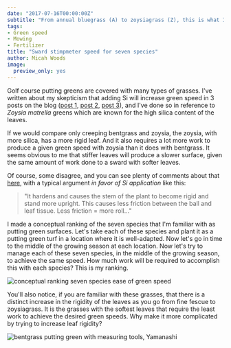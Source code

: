 ```yaml
---
date: "2017-07-16T00:00:00Z"
subtitle: "From annual bluegrass (A) to zoysiagrass (Z), this is what I expect"
tags:
- Green speed
- Mowing
- Fertilizer
title: "Sward stimpmeter speed for seven species"
author: Micah Woods
image:
  preview_only: yes
---
```


Golf course putting greens are covered with many types of grasses. I've written about my skepticism that adding Si will increase green speed in 3 posts on the blog ([post 1](http://www.asianturfgrass.com/2017-07-06-rethink-throw-spray-tank-si/), [post 2](http://www.asianturfgrass.com/2017-07-14-si-does-this-make-sense-to-you/), [post 3](http://www.blog.asianturfgrass.com/2015/02/silica-and-green-speed.html)), and I've done so in reference to *Zoysia matrella* greens which are known for the high silica content of the leaves.

If we would compare only creeping bentgrass and zoysia, the zoysia, with more silica, has a more rigid leaf. And it also requires a lot more work to produce a given green speed with zoysia than it does with bentgrass. It seems obvious to me that stiffer leaves will produce a slower surface, given the same amount of work done to a sward with softer leaves. 

Of course, some disagree, and you can see plenty of comments about that [here](https://www.facebook.com/micah.turfgrass/posts/10155478753516804?comment_id=10155478969166804&comment_tracking=%7B%22tn%22%3A%22R3%22%7D), with a typical argument *in favor of Si application* like this:

> "It hardens and causes the stem of the plant to become rigid and stand more upright. This causes less friction between the ball and leaf tissue. Less friction = more roll..."

I made a conceptual ranking of the seven species that I'm familiar with as putting green surfaces. Let's take each of these species and plant it as a putting green turf in a location where it is well-adapted. Now let's go in time to the middle of the growing season at each location. Now let's try to manage each of these seven species, in the middle of the growing season, to achieve the same speed. How much work will be required to accomplish this with each species? This is my ranking.

![conceptual ranking seven species ease of green speed](species_ease_speed.svg)

You'll also notice, if you are familiar with these grasses, that there is a distinct increase in the rigidity of the leaves as you go from fine fescue to zoysiagrass. It is the grasses with the softest leaves that require the least work to achieve the desired green speeds. Why make it more complicated by trying to increase leaf rigidity?

![bentgrass putting green with measuring tools, Yamanashi](https://c1.staticflickr.com/7/6166/6190242493_e4a7206aa7_b_d.jpg)
